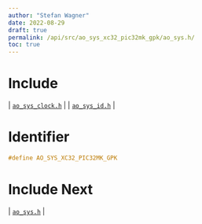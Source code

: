 ```yaml
---
author: "Stefan Wagner"
date: 2022-08-29
draft: true
permalink: /api/src/ao_sys_xc32_pic32mk_gpk/ao_sys.h/
toc: true
---
```


# Include

| [`ao_sys_clock.h`](ao_sys_clock.h.md) |
| [`ao_sys_id.h`](ao_sys_id.h.md) |

# Identifier

```c
#define AO_SYS_XC32_PIC32MK_GPK
```

# Include Next

| [`ao_sys.h`](../ao_sys_xc32_pic32mk/ao_sys.h.md) |
